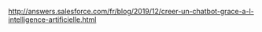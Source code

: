http://answers.salesforce.com/fr/blog/2019/12/creer-un-chatbot-grace-a-l-intelligence-artificielle.html
